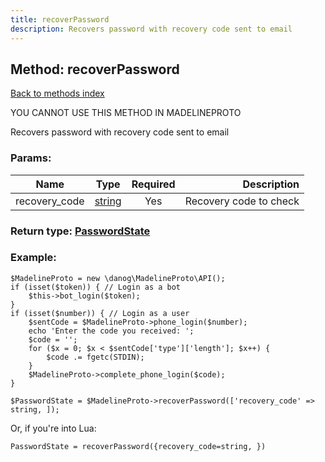 ```yaml
---
title: recoverPassword
description: Recovers password with recovery code sent to email
---
```

## Method: recoverPassword  
[Back to methods index](index.md)


YOU CANNOT USE THIS METHOD IN MADELINEPROTO


Recovers password with recovery code sent to email

### Params:

| Name     |    Type       | Required | Description |
|----------|:-------------:|:--------:|------------:|
|recovery\_code|[string](../types/string.md) | Yes|Recovery code to check|


### Return type: [PasswordState](../types/PasswordState.md)

### Example:


```
$MadelineProto = new \danog\MadelineProto\API();
if (isset($token)) { // Login as a bot
    $this->bot_login($token);
}
if (isset($number)) { // Login as a user
    $sentCode = $MadelineProto->phone_login($number);
    echo 'Enter the code you received: ';
    $code = '';
    for ($x = 0; $x < $sentCode['type']['length']; $x++) {
        $code .= fgetc(STDIN);
    }
    $MadelineProto->complete_phone_login($code);
}

$PasswordState = $MadelineProto->recoverPassword(['recovery_code' => string, ]);
```

Or, if you're into Lua:

```
PasswordState = recoverPassword({recovery_code=string, })
```

